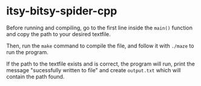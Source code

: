 # itsy-bitsy-spider-cpp

Before running and compiling, go to the first line inside the `main()` function and copy the path to your desired textfile.

Then, run the `make` command to compile the file, and follow it with `./maze` to run the program.

If the path to the textfile exists and is correct, the program will run, print the message "sucessfully written to file" and create `output.txt` which will contain the path found.
